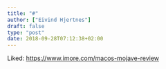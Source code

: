 ```yaml
---
title: "#"
author: ["Eivind Hjertnes"]
draft: false
type: "post"
date: 2018-09-28T07:12:38+02:00
---
```


Liked: <https://www.imore.com/macos-mojave-review>
